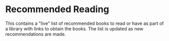 # Recommended Reading

This contains a "live" list of recommended books to read or have as part of a library with links to obtain the books. The list is updated as new recommendations are made.
